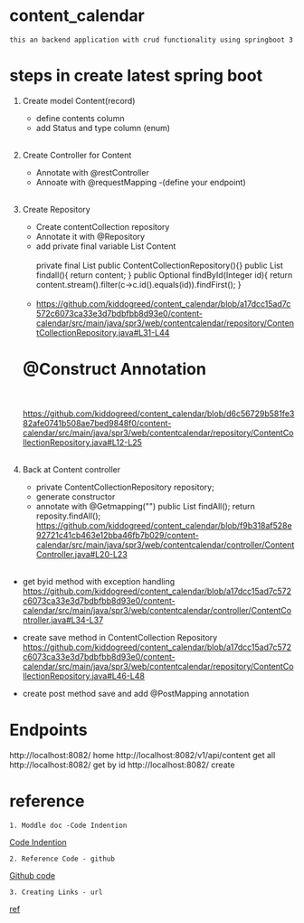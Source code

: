 # content_calendar
    this an backend application with crud functionality using springboot 3


# steps in create latest spring boot
    
1. Create model Content(record)
   * define contents column
   * add Status and type column (enum)
<br><br>
2.  Create Controller for Content  
    * Annotate with @restController 
    * Annoate with @requestMapping 
        -(define your endpoint)
<br><br>
3. Create Repository
   * Create contentCollection repository
   * Annotate it with @Repository
   * add private final variable List Content
<br><br>
     private final List<Content>
     public ContentCollectionRepository(){}
     public List<Content> findall(){ return content; }
     public Optional<Content> findById(Integer id){
     return content.stream().filter(c->c.id().equals(id)).findFirst();
     }
<br><br>
   * https://github.com/kiddogreed/content_calendar/blob/a17dcc15ad7c572c6073ca33e3d7bdbfbb8d93e0/content-calendar/src/main/java/spr3/web/contentcalendar/repository/ContentCollectionRepository.java#L31-L44
   # @Construct Annotation
   <br><br>
   https://github.com/kiddogreed/content_calendar/blob/d6c56729b581fe382afe0741b508ae7bed9848f0/content-calendar/src/main/java/spr3/web/contentcalendar/repository/ContentCollectionRepository.java#L12-L25
<br><br>    
4. Back at Content controller 
   * private ContentCollectionRepository repository;
   * generate constructor
   * annotate with @Getmapping("")
       public List<Content> findAll();
           return reposity.findAll();
   https://github.com/kiddogreed/content_calendar/blob/f9b318af528e92721c41cb463e12bba46fb7b029/content-calendar/src/main/java/spr3/web/contentcalendar/controller/ContentController.java#L20-L23

   <br>
* get byid  method with exception handling
  https://github.com/kiddogreed/content_calendar/blob/a17dcc15ad7c572c6073ca33e3d7bdbfbb8d93e0/content-calendar/src/main/java/spr3/web/contentcalendar/controller/ContentController.java#L34-L37

* create save method in ContentCollection Repository
  https://github.com/kiddogreed/content_calendar/blob/a17dcc15ad7c572c6073ca33e3d7bdbfbb8d93e0/content-calendar/src/main/java/spr3/web/contentcalendar/repository/ContentCollectionRepository.java#L46-L48

* create post method save and add @PostMapping annotation


# Endpoints
http://localhost:8082/   home
http://localhost:8082/v1/api/content  get all
http://localhost:8082/  get by id
http://localhost:8082/  create



#  reference
    1. Moddle doc -Code Indention   
[Code Indention](https://docs.moodle.org/402/en/Markdown#:~:text=Bullet%20point%20lists%20can%20be,and%20should%20not%20be%20forgotten)
      
    2. Reference Code - github
[Github code](https://www.stevemar.net/github-code-in-readme/#:~:text=Here's%20a%20quick%20way%20to,show%20up%20in%20your%20README.&text=Go%20to%20the%20source%20code,in%20all%20of%20its%20glory!)
    
    3. Creating Links - url
[ref](https://anvilproject.org/guides/content/creating-links#:~:text=Markdown%20syntax%20for%20a%20hyperlink,the%20parentheses%20hold%20the%20link.)